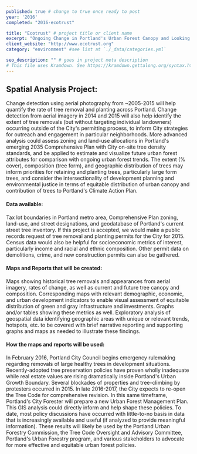 ```yaml
---
published: true # change to true once ready to post
year: '2016'
completed: "2016-ecotrust"

title: "Ecotrust" # project title or client name
excerpt: "Ongoing Change in Portland's Urban Forest Canopy and Looking Ahead in the 2035 Comprehensive Plan" # shows on project list page
client_website: "http://www.ecotrust.org"
category: "environment" #see list at `./_data/categories.yml`

seo_description: "" # goes in project meta description
# This file uses Kramdown. See https://kramdown.gettalong.org/syntax.html for syntax
---
```


## Spatial Analysis Project:
Change detection using aerial photography from ~2005-2015 will help quantify the rate of tree removal and planting across Portland. Change detection from aerial imagery in 2014 and 2015 will also help identify the extent of tree removals (but without targeting individual landowners) occurring outside of the City's permitting process, to inform City strategies for outreach and engagement in particular neighborhoods. More advanced analysis could assess zoning and land-use allocations in Portland's emerging 2035 Comprehensive Plan with City on-site tree density standards, and be applied to estimate and visualize future urban forest attributes for comparison with ongoing urban forest trends. The extent (% cover), composition (tree form), and geographic distribution of trees may inform priorities for retaining and planting trees, particularly large form trees, and consider the intersectionality of development planning and environmental justice in terms of equitable distribution of urban canopy and contribution of trees to Portland's Climate Action Plan.

#### Data available:
Tax lot boundaries in Portland metro area, Comprehensive Plan zoning, land-use, and street designations, and geodatabase of Portland's current street tree inventory. If this project is accepted, we would make a public records request of tree removal and planting permits for the City for 2015. Census data would also be helpful for socioeconomic metrics of interest, particularly income and racial and ethnic composition. Other permit data on demolitions, crime, and new construction permits can also be gathered.

#### Maps and Reports that will be created:
Maps showing historical tree removals and appearances from aerial imagery, rates of change, as well as current and future tree canopy and composition. Corresponding maps with relevant demographic, economic, and urban development indicators to enable visual assessment of equitable distribution of green and gray infrastructure and investments. Graphs and/or tables showing these metrics as well. Exploratory analysis of geospatial data identifying geographic areas with unique or relevant trends, hotspots, etc. to be covered with brief narrative reporting and supporting graphs and maps as needed to illustrate these findings.

#### How the maps and reports will be used:
In February 2016, Portland City Council begins emergency rulemaking regarding removals of large healthy trees in development situations. Recently-adopted tree preservation policies have proven wholly inadequate while real estate values are rising dramatically inside Portland's Urban Growth Boundary. Several blockades of properties and tree-climbing by protesters occurred in 2015. In late 2016-2017, the City expects to re-open the Tree Code for comprehensive revision. In this same timeframe, Portland's City Forester will prepare a new Urban Forest Management Plan. This GIS analysis could directly inform and help shape these policies. To date, most policy discussions have occurred with little-to-no basis in data that is increasingly available and useful (if analyzed to provide meaningful information). These results will likely be used by the Portland Urban Forestry Commission, the Tree Code Oversight and Advisory Committee, Portland's Urban Forestry program, and various stakeholders to advocate for more effective and equitable urban forest policies.
